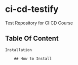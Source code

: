 # ci-cd-testify
Test Repository for CI CD Course
## Table Of Content

    Installation

        ## How to Install